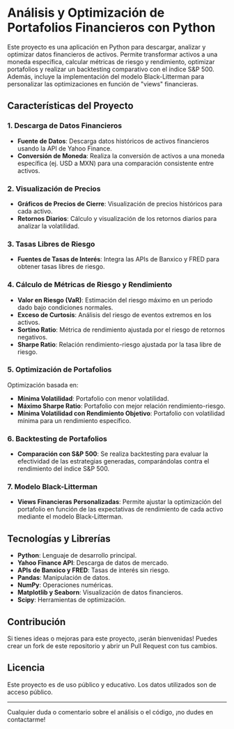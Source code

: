 # Análisis y Optimización de Portafolios Financieros con Python

Este proyecto es una aplicación en Python para descargar, analizar y optimizar datos financieros de activos. Permite transformar activos a una moneda específica, calcular métricas de riesgo y rendimiento, optimizar portafolios y realizar un backtesting comparativo con el índice S&P 500. Además, incluye la implementación del modelo Black-Litterman para personalizar las optimizaciones en función de "views" financieras.

## Características del Proyecto

### 1. Descarga de Datos Financieros
- **Fuente de Datos**: Descarga datos históricos de activos financieros usando la API de Yahoo Finance.
- **Conversión de Moneda**: Realiza la conversión de activos a una moneda específica (ej. USD a MXN) para una comparación consistente entre activos.

### 2. Visualización de Precios
- **Gráficos de Precios de Cierre**: Visualización de precios históricos para cada activo.
- **Retornos Diarios**: Cálculo y visualización de los retornos diarios para analizar la volatilidad.

### 3. Tasas Libres de Riesgo
- **Fuentes de Tasas de Interés**: Integra las APIs de Banxico y FRED para obtener tasas libres de riesgo.

### 4. Cálculo de Métricas de Riesgo y Rendimiento
- **Valor en Riesgo (VaR)**: Estimación del riesgo máximo en un periodo dado bajo condiciones normales.
- **Exceso de Curtosis**: Análisis del riesgo de eventos extremos en los activos.
- **Sortino Ratio**: Métrica de rendimiento ajustada por el riesgo de retornos negativos.
- **Sharpe Ratio**: Relación rendimiento-riesgo ajustada por la tasa libre de riesgo.

### 5. Optimización de Portafolios
Optimización basada en:
- **Mínima Volatilidad**: Portafolio con menor volatilidad.
- **Máximo Sharpe Ratio**: Portafolio con mejor relación rendimiento-riesgo.
- **Mínima Volatilidad con Rendimiento Objetivo**: Portafolio con volatilidad mínima para un rendimiento específico.

### 6. Backtesting de Portafolios
- **Comparación con S&P 500**: Se realiza backtesting para evaluar la efectividad de las estrategias generadas, comparándolas contra el rendimiento del índice S&P 500.

### 7. Modelo Black-Litterman
- **Views Financieras Personalizadas**: Permite ajustar la optimización del portafolio en función de las expectativas de rendimiento de cada activo mediante el modelo Black-Litterman.

## Tecnologías y Librerías

- **Python**: Lenguaje de desarrollo principal.
- **Yahoo Finance API**: Descarga de datos de mercado.
- **APIs de Banxico y FRED**: Tasas de interés sin riesgo.
- **Pandas**: Manipulación de datos.
- **NumPy**: Operaciones numéricas.
- **Matplotlib y Seaborn**: Visualización de datos financieros.
- **Scipy**: Herramientas de optimización.

## Contribución

Si tienes ideas o mejoras para este proyecto, ¡serán bienvenidas! Puedes crear un fork de este repositorio y abrir un Pull Request con tus cambios.

## Licencia

Este proyecto es de uso público y educativo. Los datos utilizados son de acceso público.

---

Cualquier duda o comentario sobre el análisis o el código, ¡no dudes en contactarme!
